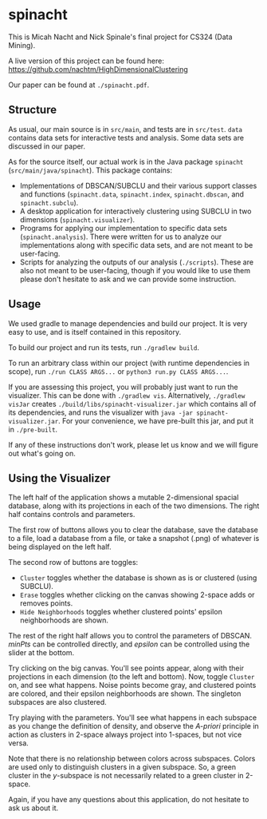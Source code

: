 # spinacht

This is Micah Nacht and Nick Spinale's final project for CS324 (Data Mining).

A live version of this project can be found here: https://github.com/nachtm/HighDimensionalClustering

Our paper can be found at `./spinacht.pdf`.

## Structure

As usual, our main source is in `src/main`, and tests are in `src/test`.
`data` contains data sets for interactive tests and analysis.
Some data sets are discussed in our paper.

As for the source itself, our actual work is in the Java package `spinacht` (`src/main/java/spinacht`).
This package contains:

*   Implementations of DBSCAN/SUBCLU and their various support classes and
    functions (`spinacht.data`, `spinacht.index`, `spinacht.dbscan`, and `spinacht.subclu`).
*   A desktop application for interactively clustering using SUBCLU in two dimensions (`spinacht.visualizer`).
*   Programs for applying our implementation to specific data sets (`spinacht.analysis`).
    There were written for us to analyze our implementations along with specific data sets, and are not meant to be user-facing.
*   Scripts for analyzing the outputs of our analysis (`./scripts`). These are also not meant to be user-facing, though if you would like to use them please don't hesitate to ask and we can provide some instruction.  

## Usage

We used gradle to manage dependencies and build our project.
It is very easy to use, and is itself contained in this repository.

To build our project and run its tests, run `./gradlew build`.

To run an arbitrary class within our project (with runtime dependencies in scope), run `./run CLASS ARGS...` or `python3 run.py CLASS ARGS...`.

If you are assessing this project, you will probably just want to run the visualizer.
This can be done with `./gradlew vis`.
Alternatively, `./gradlew visJar` creates `./build/libs/spinacht-visualizer.jar` which contains all of its dependencies, and runs the visualizer with `java -jar spinacht-visualizer.jar`.
For your convenience, we have pre-built this jar, and put it in `./pre-built`.

If any of these instructions don't work, please let us know and we will figure out what's going on.

## Using the Visualizer

The left half of the application shows a mutable 2-dimensional spacial database, along with its projections in each of the two dimensions.
The right half contains controls and parameters.

The first row of buttons allows you to clear the database, save the database to a file, load a database from a file, or take a snapshot (.png) of whatever is being displayed on the left half.

The second row of buttons are toggles:

*   `Cluster` toggles whether the database is shown as is or clustered (using SUBCLU).
*   `Erase` toggles whether clicking on the canvas showing 2-space adds or removes points.
*   `Hide Neighborhoods` toggles whether clustered points' epsilon neighborhoods are shown.

The rest of the right half allows you to control the parameters of DBSCAN.
*minPts* can be controlled directly, and *epsilon* can be controlled using the slider at the bottom.

Try clicking on the big canvas.
You'll see points appear, along with their projections in each dimension (to the left and bottom).
Now, toggle `Cluster` on, and see what happens.
Noise points become gray, and clustered points are colored, and their epsilon neighborhoods are shown.
The singleton subspaces are also clustered.

Try playing with the parameters.
You'll see what happens in each subspace as you change the definition of density, and observe the *A-priori* principle in action as clusters in 2-space always project into 1-spaces, but not vice versa.

Note that there is no relationship between colors across subspaces.
Colors are used only to distinguish clusters in a given subspace.
So, a green cluster in the *y*-subspace is not necessarily related to a green cluster in 2-space.

Again, if you have any questions about this application, do not hesitate to ask us about it.
